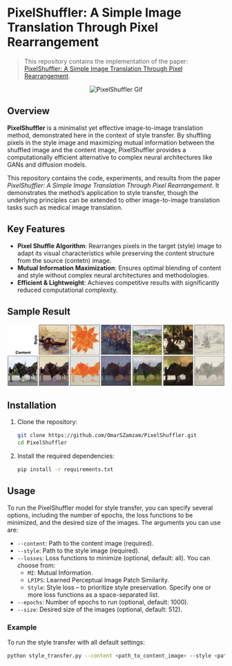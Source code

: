 # PixelShuffler: A Simple Image Translation Through Pixel Rearrangement

> This repository contains the implementation of the paper: [PixelShuffler: A Simple Image Translation Through Pixel Rearrangement](https://arxiv.org/abs/2410.03021).

<div align="center">
  <img src="Figures/Demonstration.gif" alt="PixelShuffler Gif" width="600"/>
</div>

## Overview

**PixelShuffler** is a minimalist yet effective image-to-image translation method, demonstrated here in the context of style transfer. By shuffling pixels in the style image and maximizing mutual information between the shuffled image and the content image, PixelShuffler provides a computationally efficient alternative to complex neural architectures like GANs and diffusion models.

This repository contains the code, experiments, and results from the paper *PixelShuffler: A Simple Image Translation Through Pixel Rearrangement*. It demonstrates the method’s application to style transfer, though the underlying principles can be extended to other image-to-image translation tasks such as medical image translation.

## Key Features

- **Pixel Shuffle Algorithm**: Rearranges pixels in the target (style) image to adapt its visual characteristics while preserving the content structure from the source (contetn) image.
- **Mutual Information Maximization**: Ensures optimal blending of content and style without complex neural architectures and methodologies.
- **Efficient & Lightweight**: Achieves competitive results with significantly reduced computational complexity.

## Sample Result 

<div align="center"> <img src="Figures/Multiple_Styles.png" alt="Sample Results" width="900"/> </div>

## Installation

1. Clone the repository:
    ```bash
    git clone https://github.com/OmarSZamzam/PixelShuffler.git
    cd PixelShuffler
    ```

2. Install the required dependencies:
    ```bash
    pip install -r requirements.txt
    ```

## Usage

To run the PixelShuffler model for style transfer, you can specify several options, including the number of epochs, the loss functions to be minimized, and the desired size of the images. The arguments you can use are:

- `--content`: Path to the content image (required).
- `--style`: Path to the style image (required).
- `--losses`: Loss functions to minimize (optional, default: all). You can choose from:
  - `MI`: Mutual Information.
  - `LPIPS`: Learned Perceptual Image Patch Similarity.
  - `Style`: Style loss – to prioritize style preservation.
  Specify one or more loss functions as a space-separated list.
- `--epochs`: Number of epochs to run (optional, default: 1000).
- `--size`: Desired size of the images (optional, default: 512).

### Example

To run the style transfer with all default settings:
```bash
python style_transfer.py --content <path_to_content_image> --style <path_to_style_image>
```